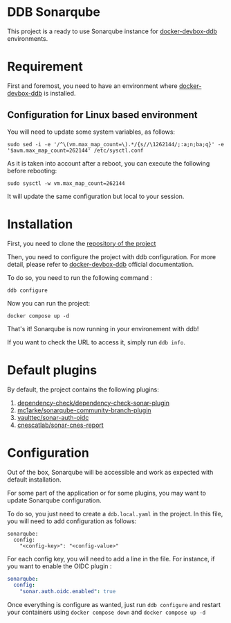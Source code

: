 DDB Sonarqube
===

This project is a ready to use Sonarqube instance for [docker-devbox-ddb] environments.

# Requirement
First and foremost, you need to have an environment where [docker-devbox-ddb] is installed.

## Configuration for Linux based environment
You will need to update some system variables, as follows: 
```shell
sudo sed -i -e '/^\(vm.max_map_count=\).*/{s//\1262144/;:a;n;ba;q}' -e '$avm.max_map_count=262144' /etc/sysctl.conf
```

As it is taken into account after a reboot, you can execute the following before rebooting:
```shell
sudo sysctl -w vm.max_map_count=262144
```
It will update the same configuration but local to your session.

# Installation
First, you need to clone the [repository of the project](https://github.com/inetum-orleans/ddb-sonarqube/)

Then, you need to configure the project with ddb configuration. For more detail, please refer to [docker-devbox-ddb] 
official documentation.

To do so, you need to run the following command : 
```shell
ddb configure
```

Now you can run the project:
```shell
docker compose up -d
```

That's it! Sonarqube is now running in your environement with ddb!

If you want to check the URL to access it, simply run `ddb info`.

# Default plugins

By default, the project contains the following plugins:

1. [dependency-check/dependency-check-sonar-plugin](https://github.com/dependency-check/dependency-check-sonar-plugin)
2. [mc1arke/sonarqube-community-branch-plugin](https://github.com/mc1arke/sonarqube-community-branch-plugin)
3. [vaulttec/sonar-auth-oidc](https://github.com/vaulttec/sonar-auth-oidc)
4. [cnescatlab/sonar-cnes-report](https://github.com/cnescatlab/sonar-cnes-report)

# Configuration

Out of the box, Sonarqube will be accessible and work as expected with default installation.

For some part of the application or for some plugins, you may want to update Sonarqube configuration.

To do so, you just need to create a `ddb.local.yaml` in the project. 
In this file, you will need to add configuration as follows: 
```shell
sonarqube:
  config:
    "<config-key>": "<config-value>"
```

For each config key, you will need to add a line in the file. For instance, if you want to enable the OIDC plugin :
```yaml
sonarqube:
  config:
    "sonar.auth.oidc.enabled": true
```

Once everything is configure as wanted, just run `ddb configure` and restart your containers using `docker compose down`
and `docker compose up -d` 

[docker-devbox-ddb]: https://inetum-orleans.github.io/docker-devbox-ddb/

